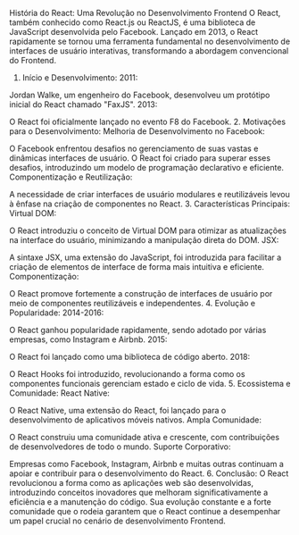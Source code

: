 
História do React: Uma Revolução no Desenvolvimento Frontend
O React, também conhecido como React.js ou ReactJS, é uma biblioteca de JavaScript desenvolvida pelo Facebook. Lançado em 2013, o React rapidamente se tornou uma ferramenta fundamental no desenvolvimento de interfaces de usuário interativas, transformando a abordagem convencional do Frontend.

1. Início e Desenvolvimento:
2011:

Jordan Walke, um engenheiro do Facebook, desenvolveu um protótipo inicial do React chamado "FaxJS".
2013:

O React foi oficialmente lançado no evento F8 do Facebook.
2. Motivações para o Desenvolvimento:
Melhoria de Desenvolvimento no Facebook:

O Facebook enfrentou desafios no gerenciamento de suas vastas e dinâmicas interfaces de usuário. O React foi criado para superar esses desafios, introduzindo um modelo de programação declarativo e eficiente.
Componentização e Reutilização:

A necessidade de criar interfaces de usuário modulares e reutilizáveis levou à ênfase na criação de componentes no React.
3. Características Principais:
Virtual DOM:

O React introduziu o conceito de Virtual DOM para otimizar as atualizações na interface do usuário, minimizando a manipulação direta do DOM.
JSX:

A sintaxe JSX, uma extensão do JavaScript, foi introduzida para facilitar a criação de elementos de interface de forma mais intuitiva e eficiente.
Componentização:

O React promove fortemente a construção de interfaces de usuário por meio de componentes reutilizáveis e independentes.
4. Evolução e Popularidade:
2014-2016:

O React ganhou popularidade rapidamente, sendo adotado por várias empresas, como Instagram e Airbnb.
2015:

O React foi lançado como uma biblioteca de código aberto.
2018:

O React Hooks foi introduzido, revolucionando a forma como os componentes funcionais gerenciam estado e ciclo de vida.
5. Ecossistema e Comunidade:
React Native:

O React Native, uma extensão do React, foi lançado para o desenvolvimento de aplicativos móveis nativos.
Ampla Comunidade:

O React construiu uma comunidade ativa e crescente, com contribuições de desenvolvedores de todo o mundo.
Suporte Corporativo:

Empresas como Facebook, Instagram, Airbnb e muitas outras continuam a apoiar e contribuir para o desenvolvimento do React.
6. Conclusão:
O React revolucionou a forma como as aplicações web são desenvolvidas, introduzindo conceitos inovadores que melhoram significativamente a eficiência e a manutenção do código. Sua evolução constante e a forte comunidade que o rodeia garantem que o React continue a desempenhar um papel crucial no cenário de desenvolvimento Frontend.





